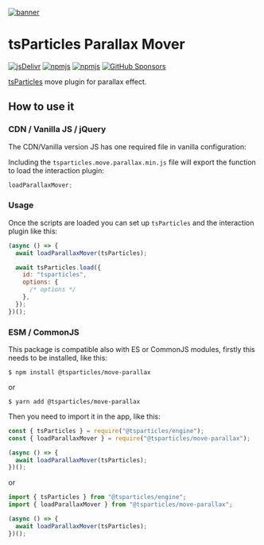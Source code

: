 [![banner](https://particles.js.org/images/banner2.png)](https://particles.js.org)

# tsParticles Parallax Mover

[![jsDelivr](https://data.jsdelivr.com/v1/package/npm/@tsparticles/move-parallax/badge)](https://www.jsdelivr.com/package/npm/@tsparticles/move-parallax)
[![npmjs](https://badge.fury.io/js/@tsparticles/move-parallax.svg)](https://www.npmjs.com/package/@tsparticles/move-parallax)
[![npmjs](https://img.shields.io/npm/dt/@tsparticles/move-parallax)](https://www.npmjs.com/package/@tsparticles/move-parallax) [![GitHub Sponsors](https://img.shields.io/github/sponsors/matteobruni)](https://github.com/sponsors/matteobruni)

[tsParticles](https://github.com/matteobruni/tsparticles) move plugin for parallax effect.

## How to use it

### CDN / Vanilla JS / jQuery

The CDN/Vanilla version JS has one required file in vanilla configuration:

Including the `tsparticles.move.parallax.min.js` file will export the function to load the interaction plugin:

```javascript
loadParallaxMover;
```

### Usage

Once the scripts are loaded you can set up `tsParticles` and the interaction plugin like this:

```javascript
(async () => {
  await loadParallaxMover(tsParticles);

  await tsParticles.load({
    id: "tsparticles",
    options: {
      /* options */
    },
  });
})();
```

### ESM / CommonJS

This package is compatible also with ES or CommonJS modules, firstly this needs to be installed, like this:

```shell
$ npm install @tsparticles/move-parallax
```

or

```shell
$ yarn add @tsparticles/move-parallax
```

Then you need to import it in the app, like this:

```javascript
const { tsParticles } = require("@tsparticles/engine");
const { loadParallaxMover } = require("@tsparticles/move-parallax");

(async () => {
  await loadParallaxMover(tsParticles);
})();
```

or

```javascript
import { tsParticles } from "@tsparticles/engine";
import { loadParallaxMover } from "@tsparticles/move-parallax";

(async () => {
  await loadParallaxMover(tsParticles);
})();
```

